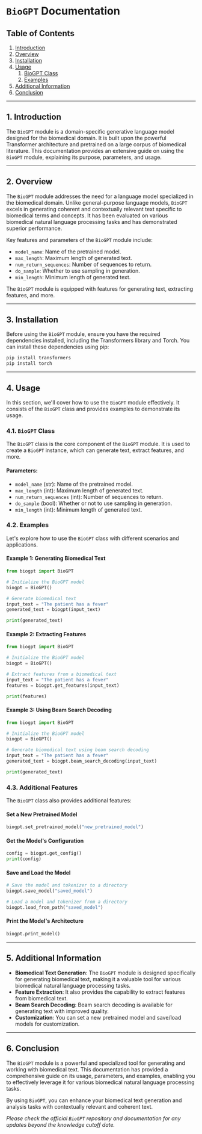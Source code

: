 # `BioGPT` Documentation

## Table of Contents
1. [Introduction](#introduction)
2. [Overview](#overview)
3. [Installation](#installation)
4. [Usage](#usage)
   1. [BioGPT Class](#biogpt-class)
   2. [Examples](#examples)
5. [Additional Information](#additional-information)
6. [Conclusion](#conclusion)

---

## 1. Introduction <a name="introduction"></a>

The `BioGPT` module is a domain-specific generative language model designed for the biomedical domain. It is built upon the powerful Transformer architecture and pretrained on a large corpus of biomedical literature. This documentation provides an extensive guide on using the `BioGPT` module, explaining its purpose, parameters, and usage.

---

## 2. Overview <a name="overview"></a>

The `BioGPT` module addresses the need for a language model specialized in the biomedical domain. Unlike general-purpose language models, `BioGPT` excels in generating coherent and contextually relevant text specific to biomedical terms and concepts. It has been evaluated on various biomedical natural language processing tasks and has demonstrated superior performance.

Key features and parameters of the `BioGPT` module include:
- `model_name`: Name of the pretrained model.
- `max_length`: Maximum length of generated text.
- `num_return_sequences`: Number of sequences to return.
- `do_sample`: Whether to use sampling in generation.
- `min_length`: Minimum length of generated text.

The `BioGPT` module is equipped with features for generating text, extracting features, and more.

---

## 3. Installation <a name="installation"></a>

Before using the `BioGPT` module, ensure you have the required dependencies installed, including the Transformers library and Torch. You can install these dependencies using pip:

```bash
pip install transformers
pip install torch
```

---

## 4. Usage <a name="usage"></a>

In this section, we'll cover how to use the `BioGPT` module effectively. It consists of the `BioGPT` class and provides examples to demonstrate its usage.

### 4.1. `BioGPT` Class <a name="biogpt-class"></a>

The `BioGPT` class is the core component of the `BioGPT` module. It is used to create a `BioGPT` instance, which can generate text, extract features, and more.

#### Parameters:
- `model_name` (str): Name of the pretrained model.
- `max_length` (int): Maximum length of generated text.
- `num_return_sequences` (int): Number of sequences to return.
- `do_sample` (bool): Whether or not to use sampling in generation.
- `min_length` (int): Minimum length of generated text.

### 4.2. Examples <a name="examples"></a>

Let's explore how to use the `BioGPT` class with different scenarios and applications.

#### Example 1: Generating Biomedical Text

```python
from biogpt import BioGPT

# Initialize the BioGPT model
biogpt = BioGPT()

# Generate biomedical text
input_text = "The patient has a fever"
generated_text = biogpt(input_text)

print(generated_text)
```

#### Example 2: Extracting Features

```python
from biogpt import BioGPT

# Initialize the BioGPT model
biogpt = BioGPT()

# Extract features from a biomedical text
input_text = "The patient has a fever"
features = biogpt.get_features(input_text)

print(features)
```

#### Example 3: Using Beam Search Decoding

```python
from biogpt import BioGPT

# Initialize the BioGPT model
biogpt = BioGPT()

# Generate biomedical text using beam search decoding
input_text = "The patient has a fever"
generated_text = biogpt.beam_search_decoding(input_text)

print(generated_text)
```

### 4.3. Additional Features

The `BioGPT` class also provides additional features:

#### Set a New Pretrained Model
```python
biogpt.set_pretrained_model("new_pretrained_model")
```

#### Get the Model's Configuration
```python
config = biogpt.get_config()
print(config)
```

#### Save and Load the Model
```python
# Save the model and tokenizer to a directory
biogpt.save_model("saved_model")

# Load a model and tokenizer from a directory
biogpt.load_from_path("saved_model")
```

#### Print the Model's Architecture
```python
biogpt.print_model()
```

---

## 5. Additional Information <a name="additional-information"></a>

- **Biomedical Text Generation**: The `BioGPT` module is designed specifically for generating biomedical text, making it a valuable tool for various biomedical natural language processing tasks.
- **Feature Extraction**: It also provides the capability to extract features from biomedical text.
- **Beam Search Decoding**: Beam search decoding is available for generating text with improved quality.
- **Customization**: You can set a new pretrained model and save/load models for customization.

---

## 6. Conclusion <a name="conclusion"></a>

The `BioGPT` module is a powerful and specialized tool for generating and working with biomedical text. This documentation has provided a comprehensive guide on its usage, parameters, and examples, enabling you to effectively leverage it for various biomedical natural language processing tasks.

By using `BioGPT`, you can enhance your biomedical text generation and analysis tasks with contextually relevant and coherent text.

*Please check the official `BioGPT` repository and documentation for any updates beyond the knowledge cutoff date.*